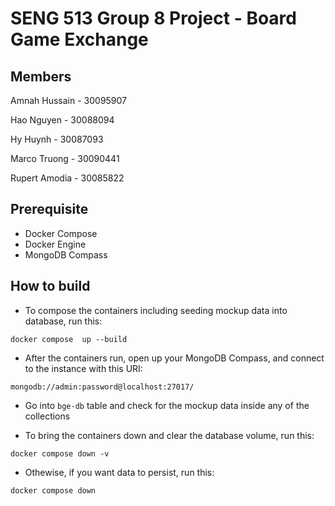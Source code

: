 # SENG 513 Group 8 Project - Board Game Exchange

## Members

Amnah Hussain - 30095907

Hao Nguyen - 30088094

Hy Huynh - 30087093

Marco Truong - 30090441

Rupert Amodia - 30085822


## Prerequisite

- Docker Compose
- Docker Engine
- MongoDB Compass

## How to build

- To compose the containers including seeding mockup data into database, run this:

```
docker compose  up --build
```

- After the containers run, open up your MongoDB Compass, and connect to the instance with this URI:

```
mongodb://admin:password@localhost:27017/
```

- Go into `bge-db` table and check for the mockup data inside any of the collections

- To bring the containers down and clear the database volume, run this:

```
docker compose down -v
```

- Othewise, if you want data to persist, run this:

```
docker compose down
```
